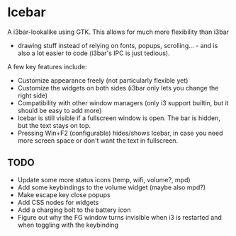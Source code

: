 # Icebar

A i3bar-lookalike using GTK. This allows for much more flexibility than i3bar
- drawing stuff instead of relying on fonts, popups, scrolling... - and is
also a lot easier to code (i3bar's IPC is just tedious).

A few key features include:

* Customize appearance freely (not particularly flexible yet)
* Customize the widgets on both sides (i3bar only lets you change the right
  side)
* Compatibility with other window managers (only i3 support builtin, but it
  should be easy to add more)
* Icebar is still visible if a fullscreen window is open. The bar is hidden,
  but the text stays on top.
* Pressing Win+F2 (configurable) hides/shows Icebar, in case you need more
  screen space or don't want the text in fullscreen.

## TODO

* Update some more status icons (temp, wifi, volume?, mpd)
* Add some keybindings to the volume widget (maybe also mpd?)
* Make escape key close popups
* Add CSS nodes for widgets
* Add a charging bolt to the battery icon
* Figure out why the FG window turns invisible when i3 is restarted and when
  toggling with the keybinding
